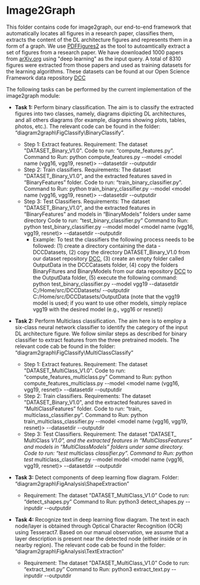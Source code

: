 # Image2Graph

This folder contains code for image2graph, our end-to-end framework that automatically locates all figures in a research paper, classifies them, extracts the content of the DL architecture figures and represents them in a form of a graph. We use [PDFFigures2](https://github.com/allenai/pdffigures2) as the tool to autoamtically extract a set of figures from a research paper. We have downloaded 1000 papers from [arXiv.org](arxiv.org) using "deep learning" as the input query. A total of 8310 figures were extracted from those papers and used as training datasets for the learning algorithms. These datasets can be found at our Open Science Framework data repository  [DCC](https://osf.io/jdhw8/?view_only=f6ed10613af94c6d8050796a30f1568b)

The following tasks can be performed by the current implementation of the image2graph module:

- **Task 1:** Perform binary classification. The aim is to classify the extracted figures into two classes, namely, diagrams dipicting DL architectures, and all others diagrams (for example, diagrams showing plots, tables, photos, etc.). The relevant code can be found in the folder: “diagram2graph\FigClassify\BinaryClassify”.
	- Step 1: Extract features. Requirement: The dataset "DATASET_Binary_V1.0". Code to run: “compute_features.py”. Command to Run: python compute_features.py --model <model name (vgg16, vgg19, resnet)> --datasetdir --outputdir
	- Step 2: Train classifiers. Requirements: The dataset "DATASET_Binary_V1.0", and the extracted features saved in “BinaryFeatures” folder. Code to run: “train_binary_classifier.py”. Command to Run: python train_binary_classifier.py --model <model name (vgg16, vgg19, resnet)> --datasetdir --outputdir
	- Step 3: Test Classifiers. Requirements: The dataset "DATASET_Binary_V1.0", and the extracted features in “BinaryFeatures” and models in “BinaryModels” folders under same directory Code to run: “test_binary_classifier.py” Command to Run: python test_binary_classifier.py --model model <model name (vgg16, vgg19, resnet)> --datasetdir --outputdir
		- Example: To test the classifiers the following process needs to be followed: (1) create a directory containing the data - DCCDatasets, (2) copy the directory DATASET_Binary_V1.0 from our dataset repository [DCC](https://osf.io/jdhw8/?view_only=f6ed10613af94c6d8050796a30f1568b), (3) create an empty folder called OutputData in the DCCCatasets folder, (4) copy the folders BinaryFitures and BinaryModels from our data repository [DCC](https://osf.io/jdhw8/?view_only=f6ed10613af94c6d8050796a30f1568b) to the OutputData folder, (5) execute the following command: python test_binary_classifier.py --model vgg19 --datasetdir C;/Home/src/DCCDatasets/ --outputdir C:/Home/src/DCCDatasets/OutputData (note that the vgg19 model is used; if you want to use other models, simply replace vgg19 with the desired model (e.g., vgg16 or resnet))

- **Task 2:** Perform Multiclass classification. The aim here is to employ a six-class neural network classifier to identify the category of the input DL architecture figure. We follow similar steps as described for binary classifier to extract features from the three pretrained models. The relevant code cab be found in the folder: “diagram2graph\FigClassify\MultiClassClassify”
	- Step 1: Extract features. Requirement: The dataset "DATASET_MultiClass_V1.0". Code to run: “compute_features_multiclass.py” Command to Run: python compute_features_multiclass.py --model <model name (vgg16, vgg19, resnet)> --datasetdir --outputdir
	- Step 2: Train classifiers. Requirements: The dataset "DATASET_Binary_V1.0", and the extracted features saved in “MultiClassFeatures” folder. Code to run: “train_ multiclass_classifier.py”. Command to Run: python train_multiclass_classifier.py --model <model name (vgg16, vgg19, resnet)> --datasetdir --outputdir
	- Step 3: Test Classifiers. Requirement: The dataset "DATASET_ MultiClass  _V1.0", and the extracted features in “MultiClassFeatures” and models in “MultiClassModels” folders under same directory. Code to run: “test_  multiclass  _classifier.py”. Command to Run: python test_  multiclass_classifier.py --model model <model name (vgg16, vgg19, resnet)> --datasetdir --outputdir

- **Task 3:** Detect components of deep learning flow diagram. Folder: “diagram2graph\FigAnalysis\ShapeExtraction”
	- Requirement: The dataset "DATASET_MultiClass_V1.0” Code to run: “detect_shapes.py” Command to Run: python3 detect_shapes.py --inputdir --outputdir

- **Task 4:** Recognize text in deep learning flow diagram. The text in each node/layer is obtained through Optical Character Recognition (OCR) using Tesseract7. Based on our manual observation, we assume that a layer description is present near the detected node (either inside or in nearby region). The relevant code cab be found in the folder: “diagram2graph\FigAnalysis\TextExtraction”
	- Requirement: The dataset "DATASET_MultiClass_V1.0” Code to run: “extract_text.py” Command to Run: python3 extract_text.py --inputdir --outputdir

